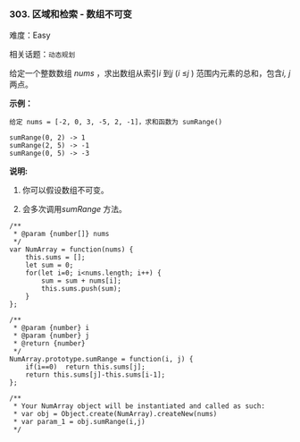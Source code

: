 ### 303. 区域和检索 - 数组不可变

难度：Easy

相关话题：`动态规划`

给定一个整数数组 *nums* ，求出数组从索引*i* 到*j* (*i* &le;*j* ) 范围内元素的总和，包含*i, j* 两点。



**示例：** 





```
给定 nums = [-2, 0, 3, -5, 2, -1]，求和函数为 sumRange()

sumRange(0, 2) -> 1
sumRange(2, 5) -> -1
sumRange(0, 5) -> -3
```


**说明:** 




1. 你可以假设数组不可变。

2. 会多次调用*sumRange* 方法。






```
/**
 * @param {number[]} nums
 */
var NumArray = function(nums) {
    this.sums = [];
    let sum = 0;
    for(let i=0; i<nums.length; i++) {
        sum = sum + nums[i];
        this.sums.push(sum);
    }
};

/** 
 * @param {number} i 
 * @param {number} j
 * @return {number}
 */
NumArray.prototype.sumRange = function(i, j) {
    if(i==0)  return this.sums[j];
    return this.sums[j]-this.sums[i-1];
};

/** 
 * Your NumArray object will be instantiated and called as such:
 * var obj = Object.create(NumArray).createNew(nums)
 * var param_1 = obj.sumRange(i,j)
 */



```


